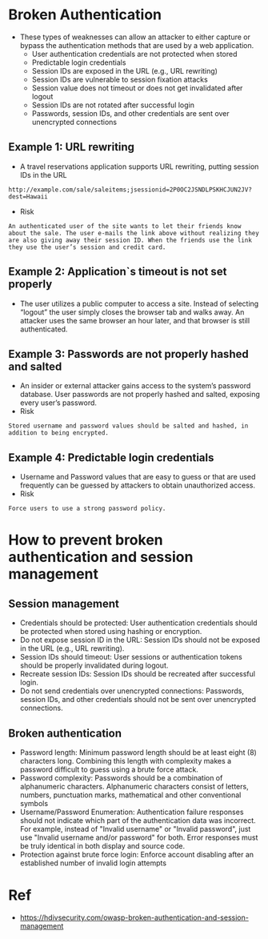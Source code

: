 #  Broken Authentication
* These types of weaknesses can allow an attacker to either capture or bypass the authentication methods that are used by a web application.
    * User authentication credentials are not protected when stored
    * Predictable login credentials
    * Session IDs are exposed in the URL (e.g., URL rewriting)
    * Session IDs are vulnerable to session fixation attacks
    * Session value does not timeout or does not get invalidated after logout
    * Session IDs are not rotated after successful login
    * Passwords, session IDs, and other credentials are sent over unencrypted connections

## Example 1: URL rewriting
* A travel reservations application supports URL rewriting, putting session IDs in the URL
```
http://example.com/sale/saleitems;jsessionid=2P0OC2JSNDLPSKHCJUN2JV?dest=Hawaii
```
* Risk
```
An authenticated user of the site wants to let their friends know about the sale. The user e-mails the link above without realizing they are also giving away their session ID. When the friends use the link they use the user’s session and credit card.
```

## Example 2: Application`s timeout is not set properly
* The user utilizes a public computer to access a site. Instead of selecting “logout” the user simply closes the browser tab and walks away. An attacker uses the same browser an hour later, and that browser is still authenticated.

## Example 3: Passwords are not properly hashed and salted
* An insider or external attacker gains access to the system’s password database. User passwords are not properly hashed and salted, exposing every user’s password.
* Risk
```
Stored username and password values should be salted and hashed, in addition to being encrypted.
```

## Example 4: Predictable login credentials
* Username and Password values that are easy to guess or that are used frequently can be guessed by attackers to obtain unauthorized access.
* Risk
```
Force users to use a strong password policy.
```

# How to prevent broken authentication and session management

## Session management
* Credentials should be protected: User authentication credentials should be protected when stored using hashing or encryption.
* Do not expose session ID in the URL: Session IDs should not be exposed in the URL (e.g., URL rewriting).
* Session IDs should timeout: User sessions or authentication tokens should be properly invalidated during logout.
* Recreate session IDs: Session IDs should be recreated after successful login.
* Do not send credentials over unencrypted connections: Passwords, session IDs, and other credentials should not be sent over unencrypted connections.

## Broken authentication
* Password length: Minimum password length should be at least eight (8) characters long. Combining this length with complexity makes a password difficult to guess using a brute force attack.
* Password complexity: Passwords should be a combination of alphanumeric characters. Alphanumeric characters consist of letters, numbers, punctuation marks, mathematical and other conventional symbols
* Username/Password Enumeration: Authentication failure responses should not indicate which part of the authentication data was incorrect. For example, instead of "Invalid username" or "Invalid password", just use "Invalid username and/or password" for both. Error responses must be truly identical in both display and source code.
* Protection against brute force login: Enforce account disabling after an established number of invalid login attempts

# Ref
* https://hdivsecurity.com/owasp-broken-authentication-and-session-management